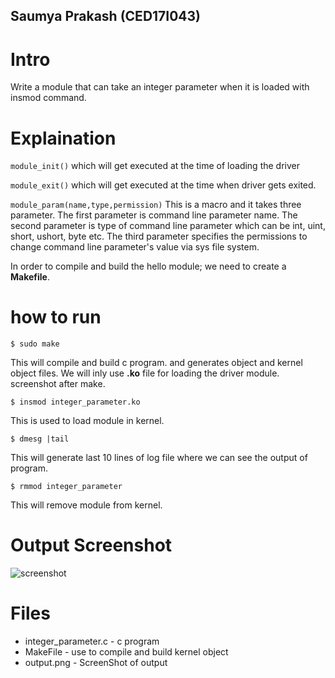 ## Saumya Prakash (CED17I043)
# Intro
Write a module that can take an integer parameter when it is loaded with insmod command.
# Explaination
```module_init()```  which will get executed at the time of loading the driver

```module_exit()``` which will get executed at the time when driver gets exited.

```module_param(name,type,permission)``` This is a macro and it takes three parameter. The first parameter is command line parameter name. The second parameter is type of command line parameter which can be int, uint, short, ushort, byte etc. The third parameter specifies the permissions to change command line parameter's value via sys file system. 

In order to compile and build the hello module; we need to create a **Makefile**.


# how to run
```
$ sudo make
```

This will compile and build c program. and generates object and kernel object files. We will inly use **.ko** file for loading the driver module.
screenshot after make.


```
$ insmod integer_parameter.ko
```
This is used to load module in kernel.
```
$ dmesg |tail
```
This will generate last 10 lines of log file where we can see the output of program.
```
$ rmmod integer_parameter
```
This will remove module from kernel.
# Output Screenshot
![screenshot](https://github.com/saumyaprakash30/device-drivers-lab/blob/master/endsem/a/output.png)

# Files
* integer_parameter.c - c program
* MakeFile - use to compile and build kernel object
* output.png - ScreenShot of output
